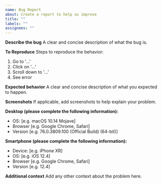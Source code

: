 ```yaml
---
name: Bug Report
about: Create a report to help us improve
title: ""
labels: ""
assignees: ""
---
```


**Describe the bug**
A clear and concise description of what the bug is.

**To Reproduce**
Steps to reproduce the behavior:

1. Go to '...'
2. Click on '...'
3. Scroll down to '...'
4. See error

**Expected behavior**
A clear and concise description of what you expected to happen.

**Screenshots**
If applicable, add screenshots to help explain your problem.

**Desktop (please complete the following information):**

- OS: [e.g. macOS 10.14 Mojave]
- Browser [e.g. Google Chrome, Safari]
- Version [e.g. 76.0.3809.100 (Official Build) (64-bit)]

**Smartphone (please complete the following information):**

- Device: [e.g. iPhone XR]
- OS: [e.g. iOS 12.4]
- Browser [e.g. Google Chrome, Safari]
- Version [e.g. 12.4]

**Additional context**
Add any other context about the problem here.
